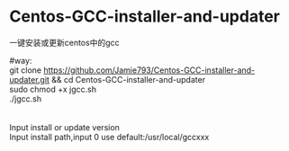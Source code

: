 # Centos-GCC-installer-and-updater

一键安装或更新centos中的gcc

#way:</br>
git clone https://github.com/Jamie793/Centos-GCC-installer-and-updater.git && cd Centos-GCC-installer-and-updater</br>
sudo chmod +x jgcc.sh</br>
./jgcc.sh</br>
</br>
</br>
Input install or update version</br>
Input install path,input 0 use default:/usr/local/gccxxx</br>
